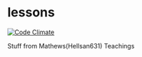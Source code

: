 # lessons
[![Code Climate](https://codeclimate.com/github/major2k/lessons/badges/gpa.svg)](https://codeclimate.com/github/major2k/lessons)


Stuff from Mathews(Hellsan631) Teachings
